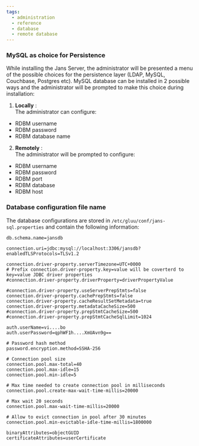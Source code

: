 ```yaml
---
tags:
  - administration
  - reference
  - database
  - remote database
---
```


### MySQL as choice for Persistence
While installing the Jans Server, the administrator will be presented a menu of the possible choices for the persistence layer (LDAP, MySQL, Couchbase, Postgres etc). 
MySQL database can be installed in 2 possible ways and the administrator will be prompted to make this choice during installation:
1. **Locally** : 
<br>The administrator can configure:
*  RDBM username
*  RDBM password
*  RDBM database name
2. **Remotely** :
<br>The administrator will be prompted to configure:
*  RDBM username
*  RDBM password
*  RDBM port
*  RDBM database
*  RDBM host

### Database configuration file name 
The database configurations are stored in `/etc/gluu/conf/jans-sql.properties` and contain the following information: 
 ```
 db.schema.name=jansdb

 connection.uri=jdbc:mysql://localhost:3306/jansdb?enabledTLSProtocols=TLSv1.2

 connection.driver-property.serverTimezone=UTC+0000
 # Prefix connection.driver-property.key=value will be coverterd to key=value JDBC driver properties
 #connection.driver-property.driverProperty=driverPropertyValue

 #connection.driver-property.useServerPrepStmts=false
 connection.driver-property.cachePrepStmts=false
 connection.driver-property.cacheResultSetMetadata=true
 connection.driver-property.metadataCacheSize=500
 #connection.driver-property.prepStmtCacheSize=500
 #connection.driver-property.prepStmtCacheSqlLimit=1024

 auth.userName=vi....bo
 auth.userPassword=qphWF1h....XmUAvn9g==

 # Password hash method
 password.encryption.method=SSHA-256

 # Connection pool size
 connection.pool.max-total=40
 connection.pool.max-idle=15
 connection.pool.min-idle=5

 # Max time needed to create connection pool in milliseconds
 connection.pool.create-max-wait-time-millis=20000

 # Max wait 20 seconds
 connection.pool.max-wait-time-millis=20000

 # Allow to evict connection in pool after 30 minutes
 connection.pool.min-evictable-idle-time-millis=1800000

 binaryAttributes=objectGUID
 certificateAttributes=userCertificate

 ```


